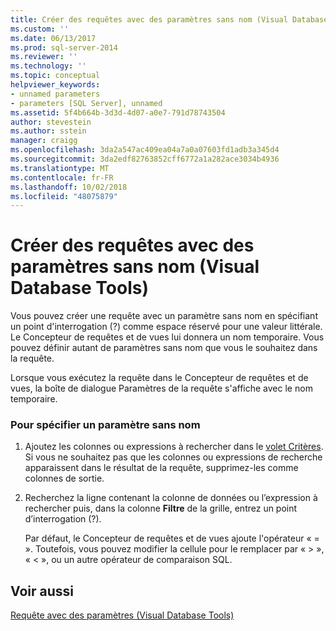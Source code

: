 ```yaml
---
title: Créer des requêtes avec des paramètres sans nom (Visual Database Tools) | Microsoft Docs
ms.custom: ''
ms.date: 06/13/2017
ms.prod: sql-server-2014
ms.reviewer: ''
ms.technology: ''
ms.topic: conceptual
helpviewer_keywords:
- unnamed parameters
- parameters [SQL Server], unnamed
ms.assetid: 5f4b664b-3d3d-4d07-a0e7-791d78743504
author: stevestein
ms.author: sstein
manager: craigg
ms.openlocfilehash: 3da2a547ac409ea04a7a0a07603fd1adb3a345d4
ms.sourcegitcommit: 3da2edf82763852cff6772a1a282ace3034b4936
ms.translationtype: MT
ms.contentlocale: fr-FR
ms.lasthandoff: 10/02/2018
ms.locfileid: "48075879"
---
```

# <a name="create-queries-with-unnamed-parameters-visual-database-tools"></a>Créer des requêtes avec des paramètres sans nom (Visual Database Tools)
  Vous pouvez créer une requête avec un paramètre sans nom en spécifiant un point d'interrogation (?) comme espace réservé pour une valeur littérale. Le Concepteur de requêtes et de vues lui donnera un nom temporaire. Vous pouvez définir autant de paramètres sans nom que vous le souhaitez dans la requête.  
  
 Lorsque vous exécutez la requête dans le Concepteur de requêtes et de vues, la boîte de dialogue Paramètres de la requête s'affiche avec le nom temporaire.  
  
### <a name="to-specify-an-unnamed-parameter"></a>Pour spécifier un paramètre sans nom  
  
1.  Ajoutez les colonnes ou expressions à rechercher dans le [volet Critères](visual-database-tools.md). Si vous ne souhaitez pas que les colonnes ou expressions de recherche apparaissent dans le résultat de la requête, supprimez-les comme colonnes de sortie.  
  
2.  Recherchez la ligne contenant la colonne de données ou l’expression à rechercher puis, dans la colonne **Filtre** de la grille, entrez un point d’interrogation (?).  
  
     Par défaut, le Concepteur de requêtes et de vues ajoute l'opérateur « = ». Toutefois, vous pouvez modifier la cellule pour le remplacer par « > », « < », ou un autre opérateur de comparaison SQL.  
  
## <a name="see-also"></a>Voir aussi  
 [Requête avec des paramètres &#40;Visual Database Tools&#41;](query-with-parameters-visual-database-tools.md)  
  
  
